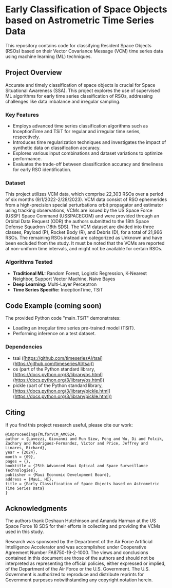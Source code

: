 # Early Classification of Space Objects based on Astrometric Time Series Data

This repository contains code for classifying Resident Space Objects (RSOs) based on their Vector Covariance Message (VCM) time series data using machine learning (ML) techniques. 

## Project Overview

Accurate and timely classification of space objects is crucial for Space Situational Awareness (SSA). This project explores the use of supervised ML algorithms for early time series classification of RSOs, addressing challenges like data imbalance and irregular sampling.

### Key Features

- Employs advanced time series classification algorithms such as InceptionTime and TSiT for regular and irregular time series, respectively.
- Introduces time regularization techniques and investigates the impact of synthetic data on classification accuracy.
- Explores various input combinations and dataset variations to optimize performance. 
- Evaluates the trade-off between classification accuracy and timeliness for early RSO identification.

### Dataset

This project utilizes VCM data, which comprise 22,303 RSOs over a period of six months (9/1/2022-2/28/2023). VCM data consist of RSO ephemerides from a high-precision special perturbations orbit propagator and estimator using tracking observations, VCMs are issued by the US Space Force (USSF) Space Command (USSPACECOM) and were provided through an Orbital Data Request (ODR) the authors submitted to the 18th Space Defense Squadron (18th SDS). The VCM dataset are divided into three classes, Payload (P), Rocket Body (R), and Debris (D), for a total of 21,966 RSOs. The remaining RSOs instead are categorized as Unknown and have been excluded from the study. It must be noted that the VCMs are reported at non-uniform time intervals, and might not be available for certain RSOs.

### Algorithms Tested

- **Traditional ML:** Random Forest, Logistic Regression, K-Nearest Neighbor, Support Vector Machine, Naive Bayes
- **Deep Learning:** Multi-Layer Perceptron
- **Time Series Specific:** InceptionTime, TSiT

## Code Example (coming soon)

The provided Python code "main_TSiT" demonstrates:
* Loading an irregular time series pre-trained model (TSiT).
* Performing inference on a test dataset. 

<!--
The pre-trained model contained in the folder "pre_trained_model_Nst_10" is based on:
* batch size of 64 for the training data and 128 for the testing data
* NN's depth = 3
* convolutional dropout = 0
* number of steps/measurements $n_{ST} =$ 10 
* number of variables/features $n_{V} =$ 14 (epoch, position vector, velocity vector, ballistic coefficient, solar radiation pressure coefficient, semi-major axis, eccentricity, inclination, argument of perigee, right ascension of the ascending node)
* augmentation factor $n_{AUG} =$ (0, 5, 0) for (P, R, D)
* maximum time interval cut-off $\Delta t_{cut} =$ of (2, 2, Inf) for (P, R, D)
* Cross-Entropy Loss Flat as loss function

Resulting in F1 scores (0-1) of 0.80 for Payload, 0.80 for Rocket Body, and 0.93 for Debris classes.

The pre-trained model contained in the folder "pre_trained_model_Nst_15" differs from the previous one for:
* convolutional dropout = 0.01
* number of steps/measurements $n_{ST} =$ 15 

Resulting in F1 scores (0-1) of 0.84 for Payload, 0.82 for Rocket Body, and 0.94 for Debris classes.
-->

### Dependencies

- tsai ([https://github.com/timeseriesAI/tsai](https://github.com/timeseriesAI/tsai))
- os (part of the Python standard library, [https://docs.python.org/3/library/os.html](https://docs.python.org/3/library/os.html))
- pickle (part of the Python standard library, [https://docs.python.org/3/library/pickle.html](https://docs.python.org/3/library/pickle.html))

## Citing

If you find this project research useful, please cite our work:

```
@inproceedings{MLforVCM_AMOS24,
author = {Lavezzi, Giovanni and Mun Siew, Peng and Wu, Di and Folcik, Zachary and Rodriguez-Fernandez, Victor and Price, Jeffrey and Linares, Richard},
year = {2024},
month = {09},
pages = {},
booktitle = {25th Advanced Maui Optical and Space Surveillance Technologies},
publisher = {Maui Economic Development Board},
address = {Maui, HI},
title = {Early Classification of Space Objects based on Astrometric Time Series Data}
}
```

## Acknowledgments

The authors thank Deshaun Hutchinson and Amanda Harman at the US Space Force 18 SDS for their efforts in collecting and providing the VCMs used in this study. 

Research was sponsored by the Department of the Air Force Artificial Intelligence Accelerator and was accomplished under Cooperative Agreement Number FA8750-19-2-1000. The views and conclusions contained in this document are those of the authors and should not be interpreted as representing the official policies, either expressed or implied, of the Department of the Air Force or the U.S. Government. The U.S. Government is authorized to reproduce and distribute reprints for Government purposes notwithstanding any copyright notation herein.

